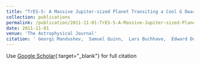 ```yaml
---
title: "TrES-5: A Massive Jupiter-sized Planet Transiting a Cool G Dwarf"
collection: publications
permalink: /publication/2011-11-01-TrES-5-A-Massive-Jupiter-sized-Planet-Transiting-a-Cool-G-Dwarf
date: 2011-11-01
venue: 'The Astrophysical Journal'
citation: ' Georgi Mandushev,  Samuel Quinn,  Lars Buchhave,  Edward Dunham,  Markus Rabus,  Brian Oetiker,  David Latham,  David Charbonneau,  Timothy Brown,  Juan Belmonte,  Francis O&apos;Donovan, &quot;TrES-5: A Massive Jupiter-sized Planet Transiting a Cool G Dwarf.&quot; The Astrophysical Journal, 2011.'
---
```

Use [Google Scholar](https://scholar.google.com/scholar?q=TrES+5:+A+Massive+Jupiter+sized+Planet+Transiting+a+Cool+G+Dwarf){:target="_blank"} for full citation